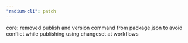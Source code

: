 ```yaml
---
"radium-cli": patch
---
```


core: removed publish and version command from package.json to avoid conflict while publishing using changeset at workflows

